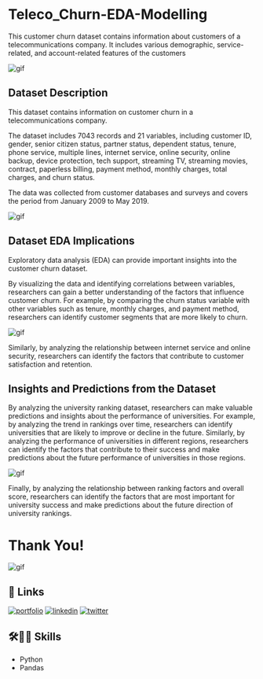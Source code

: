 
# Teleco_Churn-EDA-Modelling

This customer churn dataset contains information about customers of a telecommunications company. It includes various demographic, service-related, and account-related features of the customers


![gif](https://miro.medium.com/v2/resize:fit:1200/1*6-4Odk6CkuhOkAfH-uwJqw.jpeg)



## Dataset Description

This dataset contains information on customer churn in a telecommunications company. 

The dataset includes 7043 records and 21 variables, including customer ID, gender, senior citizen status, partner status, dependent status, tenure, phone service, multiple lines, internet service, online security, online backup, device protection, tech support, streaming TV, streaming movies, contract, paperless billing, payment method, monthly charges, total charges, and churn status. 

The data was collected from customer databases and surveys and covers the period from January 2009 to May 2019.

![gif](https://i0.wp.com/marketreserach167078276.files.wordpress.com/2022/06/instant-redeemable-coupons-irc-.gif?ssl=1?ssl=1)
## Dataset EDA Implications

Exploratory data analysis (EDA) can provide important insights into the customer churn dataset. 

By visualizing the data and identifying correlations between variables, researchers can gain a better understanding of the factors that influence customer churn. For example, by comparing the churn status variable with other variables such as tenure, monthly charges, and payment method, researchers can identify customer segments that are more likely to churn. 


![gif](https://images.squarespace-cdn.com/content/v1/588f9607bebafbc786f8c5f8/1607924812500-Y1JR8L6XP5NKF2YPHDUX/image6.png)


Similarly, by analyzing the relationship between internet service and online security, researchers can identify the factors that contribute to customer satisfaction and retention.


## Insights and Predictions from the Dataset
By analyzing the university ranking dataset, researchers can make valuable predictions and insights about the performance of universities. For example, by analyzing the trend in rankings over time, researchers can identify universities that are likely to improve or decline in the future. Similarly, by analyzing the performance of universities in different regions, researchers can identify the factors that contribute to their success and make predictions about the future performance of universities in those regions. 


![gif](https://media2.giphy.com/media/h7oDNn58aVDx0OFBUe/200w.gif)


Finally, by analyzing the relationship between ranking factors and overall score, researchers can identify the factors that are most important for university success and make predictions about the future direction of university rankings.

# Thank You!

![gif](https://media1.giphy.com/headers/GitHub/w8ZJLtJbmuph.gif)


## 🔗 Links
[![portfolio](https://img.shields.io/badge/my_portfolio-000?style=for-the-badge&logo=ko-fi&logoColor=white)](https://github.com/ak-rana?tab=repositories)
[![linkedin](https://img.shields.io/badge/linkedin-0A66C2?style=for-the-badge&logo=linkedin&logoColor=white)](https://www.linkedin.com/in/akanksharana-/)
[![twitter](https://img.shields.io/badge/twitter-1DA1F2?style=for-the-badge&logo=twitter&logoColor=white)](https://twitter.com/i_akankshaRana)


## 🛠👩‍💻 Skills 

- Python
- Pandas

